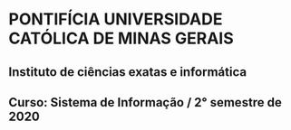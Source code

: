 # PONTIFÍCIA UNIVERSIDADE CATÓLICA DE MINAS GERAIS

## Instituto de ciências exatas e informática
## Curso: Sistema de Informação / 2° semestre de 2020

##
